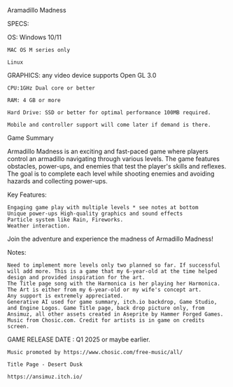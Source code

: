 Aramadillo Madness

SPECS:

OS: Windows 10/11

    MAC OS M series only

    Linux

GRAPHICS: any video device supports Open GL 3.0

    CPU:1GHz Dual core or better

    RAM: 4 GB or more

    Hard Drive: SSD or better for optimal performance 100MB required.

    Mobile and controller support will come later if demand is there.

Game Summary

Armadillo Madness is an exciting and fast-paced game where players control an armadillo navigating through various levels. The game features obstacles, power-ups, and enemies that test the player's skills and reflexes. The goal is to complete each level while shooting enemies and avoiding hazards and collecting power-ups.

Key Features:

    Engaging game play with multiple levels * see notes at bottom
    Unique power-ups High-quality graphics and sound effects
    Particle system like Rain, Fireworks.
    Weather interaction.

Join the adventure and experience the madness of Armadillo Madness!

Notes:

    Need to implement more levels only two planned so far. If successful will add more. This is a game that my 6-year-old at the time helped design and provided inspiration for the art.
    The Title page song with the Harmonica is her playing her Harmonica.
    The Art is either from my 6-year-old or my wife's concept art.
    Any support is extremely appreciated.
    Generative AI used for game summary, itch.io backdrop, Game Studio, and Engine Logos. Game Title page, back drop picture only, from Ansimuz, all other assets created in Aseprite by Hammer Forged Games.
    Music from Chosic.com. Credit for artists is in game on credits screen.

GAME RELEASE DATE : Q1 2025 or maybe earlier.

    Music promoted by https://www.chosic.com/free-music/all/

    Title Page - Desert Dusk

    https://ansimuz.itch.io/